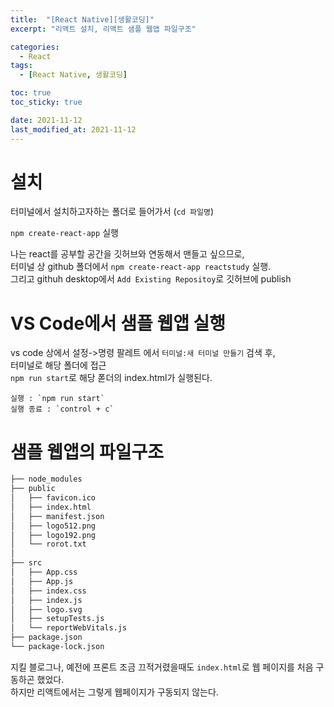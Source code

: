 ```yaml
---
title:  "[React Native][생활코딩]"
excerpt: "리액트 설치, 리액트 샘플 웹앱 파일구조"

categories:
  - React
tags:
  - [React Native, 생활코딩]

toc: true
toc_sticky: true

date: 2021-11-12
last_modified_at: 2021-11-12
---
```



# 설치  
터미널에서 설치하고자하는 폴더로 들어가서 (`cd 파일명`)  

`npm create-react-app` 실행

나는 react를 공부할 공간을 깃허브와 연동해서 맨들고 싶으므로,  
터미널 상 github 폴더에서 `npm create-react-app reactstudy` 실행.  
그리고 githuh desktop에서 `Add Existing Repositoy`로 깃허브에 publish  

# VS Code에서 샘플 웹앱 실행

vs code 상에서 설정->명령 팔레트 에서 `터미널:새 터미널 만들기` 검색 후,  
터미널로 해당 폴더에 접근  
`npm run start`로 해당 폳더의 index.html가 실행된다.

    실행 : `npm run start`
    실행 종료 : `control + c`

# 샘플 웹앱의 파일구조


```bash
├── node_modules
├── public
│   ├── favicon.ico
│   ├── index.html
│   ├── manifest.json
│   ├── logo512.png
│   ├── logo192.png
│   └── rorot.txt
│
├── src
│   ├── App.css
│   ├── App.js
│   ├── index.css
│   ├── index.js
│   ├── logo.svg
│   ├── setupTests.js
│   └── reportWebVitals.js
├── package.json
└── package-lock.json
``` 

지킬 블로그나, 예전에 프론트 조금 끄적거렸을때도 `index.html`로 웹 페이지를 처음 구동하곤 했었다.  
하지만 리액트에서는 그렇게 웹페이지가 구동되지 않는다.  



